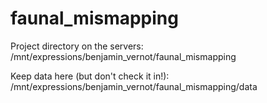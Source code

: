 # faunal_mismapping

Project directory on the servers:  
/mnt/expressions/benjamin_vernot/faunal_mismapping

Keep data here (but don't check it in!):  
/mnt/expressions/benjamin_vernot/faunal_mismapping/data


